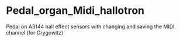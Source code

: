# Pedal_organ_Midi_hallotron
Pedal on A3144 hall effect sensors with changing and saving the MIDI channel (for Grygowitz)
